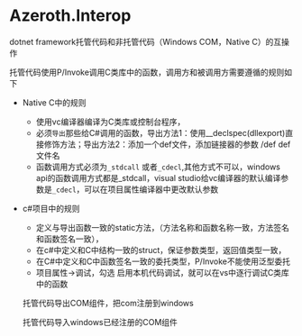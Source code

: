 # Azeroth.Interop
dotnet framework托管代码和非托管代码（Windows COM，Native C）的互操作

托管代码使用P/Invoke调用C类库中的函数，调用方和被调用方需要遵循的规则如下
* Native C中的规则
  * 使用vc编译器编译为C类库或控制台程序，
  * 必须`导出`那些给C#调用的函数，导出方法1：使用__declspec(dllexport)直接修饰方法；导出方法2：添加一个def文件，添加链接器的参数 /def def文件名
  * 函数调用方式必须为`_stdcall` 或者`_cdecl`,其他方式不可以，windows api的函数调用方式都是_stdcall，visual studio给vc编译器的默认编译参数是`_cdecl`，可以在项目属性编译器中更改默认参数
* c#项目中的规则
  * 定义与导出函数一致的static方法，（方法名称和函数名称一致，方法签名和函数签名一致），
  * 在c#中定义和C中结构一致的struct，保证参数类型，返回值类型一致，
  * 在C#中定义和C中函数签名一致的委托类型，P/Invoke不能使用泛型委托
  * 项目属性->调试，勾选 启用本机代码调试，就可以在vs中逐行调试C类库中的函数
  
  托管代码导出COM组件，把com注册到windows
  
  托管代码导入windows已经注册的COM组件

